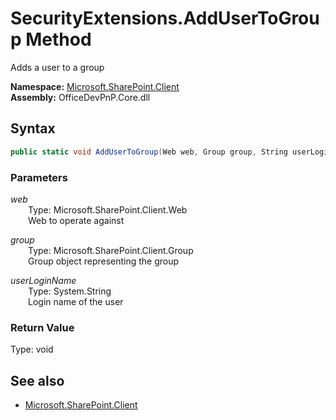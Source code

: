 # SecurityExtensions.AddUserToGroup Method  
Adds a user to a group  

**Namespace:** [Microsoft.SharePoint.Client](Microsoft.SharePoint.Client.md)  
**Assembly:** OfficeDevPnP.Core.dll  
## Syntax
```C#
public static void AddUserToGroup(Web web, Group group, String userLoginName)
```
### Parameters
*web*  
&emsp;&emsp;Type: Microsoft.SharePoint.Client.Web  
&emsp;&emsp;Web to operate against  

*group*  
&emsp;&emsp;Type: Microsoft.SharePoint.Client.Group  
&emsp;&emsp;Group object representing the group  

*userLoginName*  
&emsp;&emsp;Type: System.String  
&emsp;&emsp;Login name of the user  

### Return Value
Type: void  

## See also
- [Microsoft.SharePoint.Client](Microsoft.SharePoint.Client.md)
